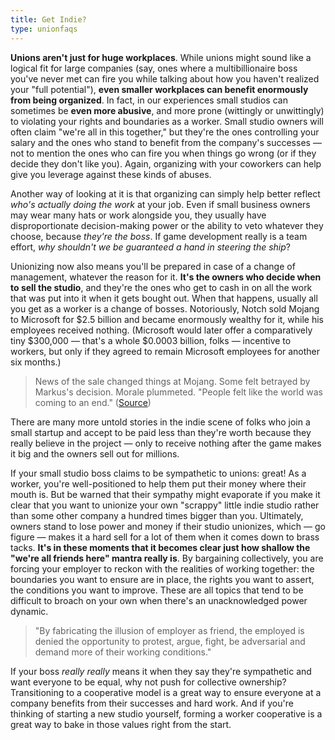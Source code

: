 ```yaml
---
title: Get Indie?
type: unionfaqs
---
```

**Unions aren't just for huge workplaces**. While unions might sound like a
logical fit for large companies (say, ones where a multibillionaire boss you've
never met can fire you while talking about how you haven't realized your "full
potential"), **even smaller workplaces can benefit enormously from being
organized**. In fact, in our experiences small studios can sometimes be **even
more abusive**, and more prone (wittingly or unwittingly) to violating your
rights and boundaries as a worker. Small studio owners will often claim "we're
all in this together," but they're the ones controlling your salary and the ones
who stand to benefit from the company's successes — not to mention the ones who
can fire you when things go wrong (or if they decide they don't like you).
Again, organizing with your coworkers can help give you leverage against these
kinds of abuses.

Another way of looking at it is that organizing can simply help better reflect
_who's actually doing the work_ at your job. Even if small business owners may
wear many hats or work alongside you, they usually have disproportionate
decision-making power or the ability to veto whatever they choose, because
_they're the boss_. If game development really is a team effort, *why shouldn't
we be guaranteed a hand in steering the ship*?

Unionizing now also means you'll be prepared in case of a change of management,
whatever the reason for it. **It's the owners who decide when to sell the
studio**, and they're the ones who get to cash in on all the work that was put
into it when it gets bought out. When that happens, usually all you get as a
worker is a change of bosses. Notoriously, Notch sold Mojang to Microsoft for
$2.5 billion and became enormously wealthy for it, while his employees received
nothing. (Microsoft would later offer a comparatively tiny $300,000 — that's a
whole $0.0003 billion, folks — incentive to workers, but only if they agreed to
remain Microsoft employees for another six months.)

> News of the sale changed things at Mojang. Some felt betrayed by Markus's
> decision. Morale plummeted. "People felt like the world was coming to an
> end." ([Source](https://www.wired.com/2015/06/minecraft-book-excerpt/))

There are many more untold stories in the indie scene of folks who join a small
startup and accept to be paid less than they're worth because they really
believe in the project — only to receive nothing after the game makes it big and
the owners sell out for millions.

If your small studio boss claims to be sympathetic to unions: great! As a
worker, you're well-positioned to help them put their money where their mouth
is. But be warned that their sympathy might evaporate if you make it clear that
you want to unionize your own "scrappy" little indie studio rather than some
other company a hundred times bigger than you. Ultimately, owners stand to lose
power and money if their studio unionizes, which — go figure — makes it a hard
sell for a lot of them when it comes down to brass tacks.  **It's in these
moments that it becomes clear just how shallow the "we're all friends here"
mantra really is**. By bargaining collectively, you are forcing your employer to
reckon with the realities of working together: the boundaries you want to ensure
are in place, the rights you want to assert, the conditions you want to improve.
These are all topics that tend to be difficult to broach on your own when
there's an unacknowledged power dynamic.

> "By fabricating the illusion of employer as friend, the employed is denied the
> opportunity to protest, argue, fight, be adversarial and demand more of their
> working conditions."

If your boss _really really_ means it when they say
they're sympathetic and want everyone to be equal, why not push for collective
ownership? Transitioning to a cooperative model is a great way to ensure
everyone at a company benefits from their successes and hard work. And if you're
thinking of starting a new studio yourself, forming a worker cooperative is a
great way to bake in those values right from the start.

